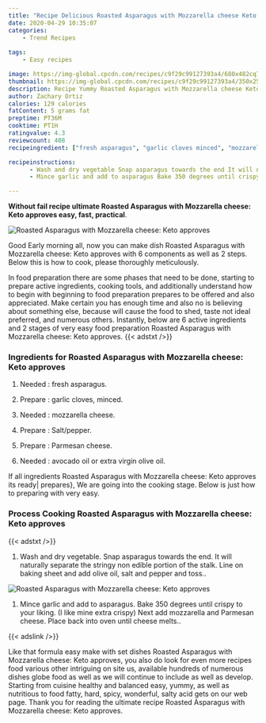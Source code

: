```yaml
---
title: "Recipe Delicious Roasted Asparagus with Mozzarella cheese Keto approves"
date: 2020-04-29 10:35:07
categories:
    - Trend Recipes
    
tags:
    - Easy recipes

image: https://img-global.cpcdn.com/recipes/c9f29c99127393a4/680x482cq70/roasted-asparagus-with-mozzarella-cheese-keto-approves-recipe-main-photo.jpg
thumbnail: https://img-global.cpcdn.com/recipes/c9f29c99127393a4/350x250cq70/roasted-asparagus-with-mozzarella-cheese-keto-approves-recipe-main-photo.jpg
description: Recipe Yummy Roasted Asparagus with Mozzarella cheese Keto approves with 6 ingredients and 2 stages of easy cooking.
author: Zachary Ortiz
calories: 129 calories
fatContent: 5 grams fat
preptime: PT36M
cooktime: PT1H
ratingvalue: 4.3
reviewcount: 408
recipeingredient: ["fresh asparagus", "garlic cloves minced", "mozzarella cheese", "Saltpepper", "Parmesan cheese", "avocado oil or extra virgin olive oil"]

recipeinstructions: 
      - Wash and dry vegetable Snap asparagus towards the end It will naturally separate the stringy non edible portion of the stalk Line on baking sheet and add olive oil salt and pepper and toss 
      - Mince garlic and add to asparagus Bake 350 degrees until crispy to your liking I like mine extra crispy Next add mozzarella and Parmesan cheese Place back into oven until cheese melts

---
```




**Without fail recipe ultimate Roasted Asparagus with Mozzarella cheese: Keto approves easy, fast, practical**. 


![Roasted Asparagus with Mozzarella cheese: Keto approves](https://img-global.cpcdn.com/recipes/c9f29c99127393a4/680x482cq70/roasted-asparagus-with-mozzarella-cheese-keto-approves-recipe-main-photo.jpg "Roasted Asparagus with Mozzarella cheese: Keto approves")




Good Early morning all, now you can make dish Roasted Asparagus with Mozzarella cheese: Keto approves with 6 components as well as 2 steps. Below this is how to cook, please thoroughly meticulously.

In food preparation there are some phases that need to be done, starting to prepare active ingredients, cooking tools, and additionally understand how to begin with beginning to food preparation prepares to be offered and also appreciated. Make certain you has enough time and also no is believing about something else, because will cause the food to shed, taste not ideal preferred, and numerous others. Instantly, below are 6 active ingredients and 2 stages of very easy food preparation Roasted Asparagus with Mozzarella cheese: Keto approves.
{{< adstxt />}}

### Ingredients for Roasted Asparagus with Mozzarella cheese: Keto approves


1. Needed  : fresh asparagus.

1. Prepare  : garlic cloves, minced.

1. Needed  : mozzarella cheese.

1. Prepare  : Salt/pepper.

1. Prepare  : Parmesan cheese.

1. Needed  : avocado oil or extra virgin olive oil.



If all ingredients Roasted Asparagus with Mozzarella cheese: Keto approves its ready| prepares}, We are going into the cooking stage. Below is just how to preparing with very easy.

### Process Cooking Roasted Asparagus with Mozzarella cheese: Keto approves

{{< adstxt />}}


1. Wash and dry vegetable. Snap asparagus towards the end. It will naturally separate the stringy non edible portion of the stalk. Line on baking sheet and add olive oil, salt and pepper and toss..



![Roasted Asparagus with Mozzarella cheese: Keto approves](https://img-global.cpcdn.com/steps/52bf392beedaa9a6/160x128cq70/roasted-asparagus-with-mozzarella-cheese-keto-approves-recipe-step-1-photo.jpg" "Roasted Asparagus with Mozzarella cheese: Keto approves")



1. Mince garlic and add to asparagus. Bake 350 degrees until crispy to your liking. (I like mine extra crispy) Next add mozzarella and Parmesan cheese. Place back into oven until cheese melts..





{{< adslink />}}

Like that formula easy make with set dishes Roasted Asparagus with Mozzarella cheese: Keto approves, you also do look for even more recipes food various other intriguing on site us, available hundreds of numerous dishes globe food as well as we will continue to include as well as develop. Starting from cuisine healthy and balanced easy, yummy, as well as nutritious to food fatty, hard, spicy, wonderful, salty acid gets on our web page. Thank you for reading the ultimate recipe Roasted Asparagus with Mozzarella cheese: Keto approves.
